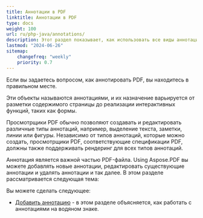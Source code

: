 ```yaml
---
title: Аннотации в PDF
linktitle: Аннотации в PDF
type: docs
weight: 100
url: ru/php-java/annotations/
description: Этот раздел показывает, как использовать все виды аннотаций в вашем PDF-файле с библиотекой Aspose.PDF. Узнайте, как рисовать, открывать или добавлять аннотацию с помощью PHP.
lastmod: "2024-06-26"
sitemap:
    changefreq: "weekly"
    priority: 0.7
---
```


Если вы задаетесь вопросом, как аннотировать PDF, вы находитесь в правильном месте.

Эти объекты называются аннотациями, и их назначение варьируется от разметки содержимого страницы до реализации интерактивных функций, таких как формы.

Просмотрщики PDF обычно позволяют создавать и редактировать различные типы аннотаций, например, выделение текста, заметки, линии или фигуры. Независимо от типов аннотаций, которые можно создать, просмотрщики PDF, соответствующие спецификации PDF, должны также поддерживать рендеринг для всех типов аннотаций.

Аннотация является важной частью PDF-файла.
 Using Aspose.PDF вы можете добавлять новые аннотации, редактировать существующие аннотации и удалять аннотации и так далее. В этом разделе рассматривается следующая тема:

Вы можете сделать следующее:

- [Добавить аннотацию](/pdf/php-java/add-delete-and-get-annotation/) - в этом разделе объясняется, как работать с аннотациями на водяном знаке.